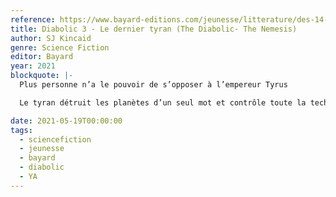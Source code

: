 ```yaml
---
reference: https://www.bayard-editions.com/jeunesse/litterature/des-14-ans/le-dernier-tyran
title: Diabolic 3 - Le dernier tyran (The Diabolic- The Nemesis)
author: SJ Kincaid
genre: Science Fiction
editor: Bayard
year: 2021
blockquote: |-
  Plus personne n’a le pouvoir de s’opposer à l’empereur Tyrus

  Le tyran détruit les planètes d’un seul mot et contrôle toute la technologie d’une simple pensée. Les Diabolics sont morts. La résistance s’essouffle.

date: 2021-05-19T00:00:00
tags:
  - sciencefiction
  - jeunesse
  - bayard
  - diabolic
  - YA
---
```

